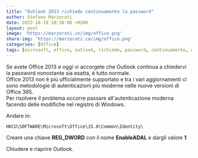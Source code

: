 ```yaml
---
title: "Outlook 2013 richiede continuamente la password"
author: Stefano Marzorati
date: 2022-10-18 10:30:00 +0200
layout: post
image: 'https://marzorati.co/img/office.png'
share-img: 'https://marzorati.co/img/office.png'
categories: [Office]
tags: [microsoft, office, outlook, richiede, password, continuamente, autenticazione, moderna, ]
---
```

Se avete Office 2013 e oggi vi accorgete che Outlook continua a chiedervi la password nonostante sia esatta, è tutto normale.   
Office 2013 non è più ufficialmente supportato e tra i vari aggiornamenti ci sono metodologie di autenticazioni più moderne nelle nuove versioni di Office 365.   
Per risolvere il problema occorre passare all'autenticazione moderna facendo delle modifiche nel registro di Windows.   

Andare in:
  
```
HKCU\SOFTWARE\Microsoft\Office\15.0\Common\Identity\
```

Creare una chiave **REG_DWORD** con il nome **EnableADAL** e dargli valore **1**   

Chiudere e riaprire Outlook.